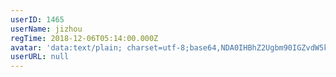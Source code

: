 ```yaml
---
userID: 1465
userName: jizhou
regTime: 2018-12-06T05:14:00.000Z
avatar: 'data:text/plain; charset=utf-8;base64,NDA0IHBhZ2Ugbm90IGZvdW5kCg=='
userURL: null
---
```



